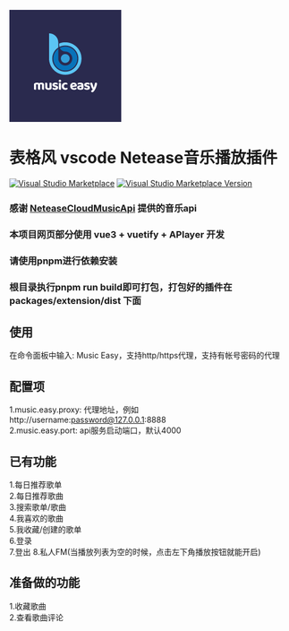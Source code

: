 ![logo](https://github.com/movefreechen/music-easy/raw/main/packages/extension/logo.png)

# 表格风 vscode Netease音乐播放插件
[![Visual Studio Marketplace](https://img.shields.io/badge/Visual%20Studio-Marketplace-007acc.svg?style=flat-square)](https://marketplace.visualstudio.com/items?itemName=movefreechen.music-easy)
[![Visual Studio Marketplace Version](https://img.shields.io/visual-studio-marketplace/v/movefreechen.music-easy.svg?style=flat-square)](https://marketplace.visualstudio.com/items?itemName=movefreechen.music-easy)

### 感谢 [NeteaseCloudMusicApi](https://github.com/Binaryify/NeteaseCloudMusicApi) 提供的音乐api
### 本项目网页部分使用 vue3 + vuetify + APlayer 开发  
### 请使用pnpm进行依赖安装  
### 根目录执行pnpm run build即可打包，打包好的插件在 packages/extension/dist 下面

## 使用
在命令面板中输入: Music Easy，支持http/https代理，支持有帐号密码的代理

## 配置项
1.music.easy.proxy: 代理地址，例如 http://username:password@127.0.0.1:8888  
2.music.easy.port: api服务启动端口，默认4000

## 已有功能
1.每日推荐歌单  
2.每日推荐歌曲  
3.搜索歌单/歌曲  
4.我喜欢的歌曲  
5.我收藏/创建的歌单  
6.登录  
7.登出
8.私人FM(当播放列表为空的时候，点击左下角播放按钮就能开启)

## 准备做的功能
1.收藏歌曲  
2.查看歌曲评论